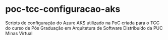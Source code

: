 # poc-tcc-configuracao-aks
Scripts de configuração do Azure AKS utilizado na PoC criada para o TCC do curso de Pós Graduação em Arquitetura de Software Distribuído da PUC Minas Virtual
